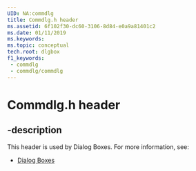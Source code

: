 ```yaml
---
UID: NA:commdlg
title: Commdlg.h header
ms.assetid: 6f102f30-dc60-3106-8d84-e0a9a81401c2
ms.date: 01/11/2019
ms.keywords: 
ms.topic: conceptual
tech.root: dlgbox
f1_keywords:
 - commdlg
 - commdlg/commdlg
---
```


# Commdlg.h header


## -description

This header is used by Dialog Boxes. For more information, see:

- [Dialog Boxes](../_dlgbox/index.md)

